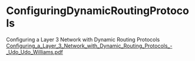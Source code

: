 # ConfiguringDynamicRoutingProtocols
Configuring a Layer 3 Network with Dynamic Routing Protocols
[Configuring_a_Layer_3_Network_with_Dynamic_Routing_Protocols_-_Udo_Udo_Williams.pdf](https://github.com/user-attachments/files/16007655/Configuring_a_Layer_3_Network_with_Dynamic_Routing_Protocols_-_Udo_Udo_Williams.pdf)
